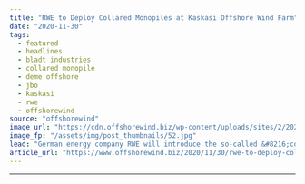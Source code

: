 ```yaml
---
title: "RWE to Deploy Collared Monopiles at Kaskasi Offshore Wind Farm"
date: "2020-11-30"
tags: 
  - featured
  - headlines
  - bladt industries
  - collared monopile
  - deme offshore
  - jbo
  - kaskasi
  - rwe
  - offshorewind
source: "offshorewind"
image_url: "https://cdn.offshorewind.biz/wp-content/uploads/sites/2/2020/11/30100003/RWE-to-Deploy-Collared-Monopiles-at-Kaskasi-Offshore-Wind-Farm.jpg"
image_fp: "/assets/img/post_thumbnails/52.jpg"
lead: "German energy company RWE will introduce the so-called &#8216;collared monopiles&#8217; on the Kaskasi offshore"
article_url: "https://www.offshorewind.biz/2020/11/30/rwe-to-deploy-collared-monopiles-at-kaskasi-offshore-wind-farm/"
---
```


---
